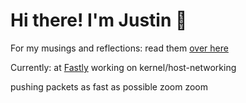 # Hi there! I'm Justin 🍊

For my musings and reflections: read them [over here](https://juicetin.bearblog.dev)

Currently: at [Fastly](https://fastly.com) working on kernel/host-networking

pushing packets as fast as possible zoom zoom
